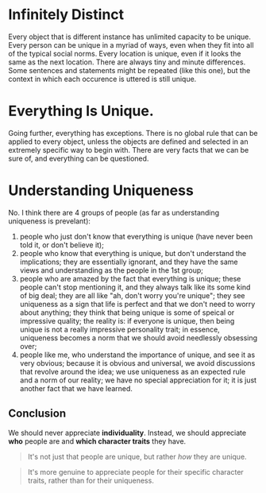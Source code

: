
# Infinitely Distinct

Every object that is different instance has unlimited capacity to be unique. Every person can be unique in a myriad of ways, even when they fit into all of the typical social norms. Every location is unique, even if it looks the same as the next location. There are always tiny and minute differences. Some sentences and statements might be repeated (like this one), but the context in which each occurence is uttered is still unique.

# Everything Is Unique.

Going further, everything has exceptions. There is no global rule that can be applied to every object, unless the objects are defined and selected in an extremely specific way to begin with. There are very facts that we can be sure of, and everything can be questioned.

# Understanding Uniqueness
No. I think there are 4 groups of people (as far as understanding uniqueness is prevelant):
1. people who just don't know that everything is unique (have never been told it, or don't believe it);
2. people who know that everything is unique, but don't understand the implications; they are essentially ignorant, and they have the same views and understanding as the people in the 1st group;
3. people who are amazed by the fact that everything is unique; these people can't stop mentioning it, and they always talk like its some kind of big deal; they are all like "ah, don't worry you're unique"; they see uniqueness as a sign that life is perfect and that we don't need to worry about anything; they think that being unique is some of speical or impressive quality; the reality is: if everyone is unique, then being unique is not a really impressive personality trait; in essence, uniqueness becomes a norm that we should avoid needlessly obsessing over;
4. people like me, who understand the importance of unique, and see it as very obvious; because it is obvious and universal, we avoid discussions that revolve around the idea; we use uniqueness as an expected rule and a norm of our reality; we have no special appreciation for it; it is just another fact that we have learned.

## Conclusion
We should never appreciate **individuality**. Instead, we should appreciate **who** people are and **which character traits** they have.

> It's not just that people are unique, but rather *how* they are unique.

> It's more genuine to appreciate people for their specific character traits, rather than for their uniqueness.



